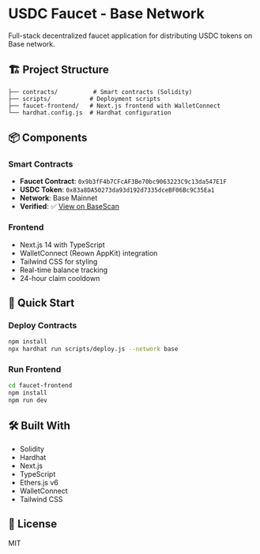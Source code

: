 # USDC Faucet - Base Network

Full-stack decentralized faucet application for distributing USDC tokens on Base network.

## 🏗️ Project Structure
```
├── contracts/          # Smart contracts (Solidity)
├── scripts/           # Deployment scripts
├── faucet-frontend/   # Next.js frontend with WalletConnect
└── hardhat.config.js  # Hardhat configuration
```

## 📦 Components

### Smart Contracts
- **Faucet Contract**: `0x9b3fF4b7CFcAF3Be70bc9063223C9c13da547E1F`
- **USDC Token**: `0x83a8DA50273da93d192d7335dceBF06Bc9C35Ea1`
- **Network**: Base Mainnet
- **Verified**: ✅ [View on BaseScan](https://basescan.org/address/0x9b3fF4b7CFcAF3Be70bc9063223C9c13da547E1F)

### Frontend
- Next.js 14 with TypeScript
- WalletConnect (Reown AppKit) integration
- Tailwind CSS for styling
- Real-time balance tracking
- 24-hour claim cooldown

## 🚀 Quick Start

### Deploy Contracts
```bash
npm install
npx hardhat run scripts/deploy.js --network base
```

### Run Frontend
```bash
cd faucet-frontend
npm install
npm run dev
```

## 🛠️ Built With
- Solidity
- Hardhat
- Next.js
- TypeScript
- Ethers.js v6
- WalletConnect
- Tailwind CSS

## 📄 License
MIT